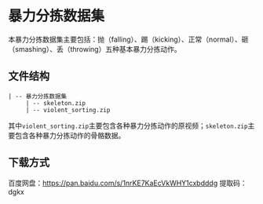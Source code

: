 # 暴力分拣数据集 #
  本暴力分拣数据集主要包括：抛（falling）、踢（kicking）、正常（normal）、砸（smashing）、丢（throwing）五种基本暴力分拣动作。
## 文件结构 ##
```
| -- 暴力分拣数据集
     | -- skeleton.zip
     | -- violent_sorting.zip
```
其中` violent_sorting.zip `主要包含各种暴力分拣动作的原视频；` skeleton.zip `主要包含各种暴力分拣动作的骨骼数据。
## 下载方式 ##
百度网盘：https://pan.baidu.com/s/1nrKE7KaEcVkWHY1cxbdddg
提取码：dgkx
